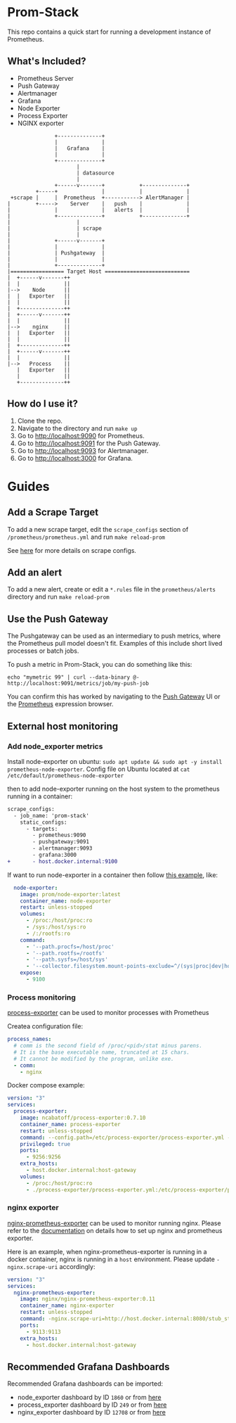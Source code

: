 # Prom-Stack

This repo contains a quick start for running a development instance of Prometheus.

## What's Included?

* Prometheus Server
* Push Gateway
* Alertmanager
* Grafana
* Node Exporter
* Process Exporter
* NGINX exporter


```
               +--------------+
               |              |
               |   Grafana    |
               |              |
               +--------------+
                      |
                      | datasource
                      |
               +------v-------+           +--------------+
         +-----+              |           |              |
 +scrape |     |  Prometheus  +-----------> AlertManager |
|        +----->    Server    |   push    |              |
|              |              |   alerts  |              |
|              +--------------+           +--------------+
|                     |
|                     | scrape
|                     |
|              +------v-------+
|              |              |
|              | Pushgateway  |
|              |              |
|              +--------------+
|================= Target Host ===========================
|  +------v-------++
|  |              ||
|-->    Node      ||
|  |   Exporter   ||
|  |              ||
|  +--------------++
|  +------v-------++
|  |              ||
|-->    nginx     ||
|  |   Exporter   ||
|  |              ||
|  +--------------++
|  +------v-------++
|  |              ||
|-->   Process    ||
   |   Exporter   ||
   |              ||
   +--------------++

```

## How do I use it?

1. Clone the repo.
1. Navigate to the directory and run `make up`
1. Go to [http://localhost:9090](http://localhost:9090) for Prometheus.
1. Go to [http://localhost:9091](http://localhost:9091) for the Push Gateway.
1. Go to [http://localhost:9093](http://localhost:9093) for Alertmanager.
1. Go to [http://localhost:3000](http://localhost:3000) for Grafana.

# Guides
## Add a Scrape Target

To add a new scrape target, edit the `scrape_configs` section of `/prometheus/prometheus.yml` and run `make reload-prom`

See [here](https://prometheus.io/docs/operating/configuration/#%3Cscrape_config%3E) for more details on scrape configs.

## Add an alert

To add a new alert, create or edit a `*.rules` file in the `prometheus/alerts` directory and run `make reload-prom`

## Use the Push Gateway

The Pushgateway can be used as an intermediary to push metrics, where the Prometheus pull model doesn't fit.  Examples
of this include short lived processes or batch jobs.

To push a metric in Prom-Stack, you can do something like this:

`echo "mymetric 99" | curl --data-binary @- http://localhost:9091/metrics/job/my-push-job`

You can confirm this has worked by navigating to the [Push Gateway](http://localhost:9091) UI or the [Prometheus](http://localhost:9090) expression browser.

## External host monitoring

### Add node_exporter metrics

Install node-exporter on ubuntu: `sudo apt update && sudo apt -y install prometheus-node-exporter`. Config file on Ubuntu located at `cat /etc/default/prometheus-node-exporter`

then to add node-exporter running on the host system to the prometheus running in a container:
```diff
scrape_configs:
  - job_name: 'prom-stack'
    static_configs:
      - targets:
        - prometheus:9090
        - pushgateway:9091
        - alertmanager:9093
        - grafana:3000
+       - host.docker.internal:9100
```

If want to run node-exporter in a container then follow [this example](https://grafana.com/docs/grafana-cloud/quickstart/docker-compose-linux/), like:
```yaml
  node-exporter:
    image: prom/node-exporter:latest
    container_name: node-exporter
    restart: unless-stopped
    volumes:
      - /proc:/host/proc:ro
      - /sys:/host/sys:ro
      - /:/rootfs:ro
    command:
      - '--path.procfs=/host/proc'
      - '--path.rootfs=/rootfs'
      - '--path.sysfs=/host/sys'
      - '--collector.filesystem.mount-points-exclude=^/(sys|proc|dev|host|etc)($$|/)'
    expose:
      - 9100
```
### Process monitoring

[process-exporter](https://github.com/ncabatoff/process-exporter) can be used to monitor processes with Prometheus

Createa configuration file:
```yaml
process_names:
  # comm is the second field of /proc/<pid>/stat minus parens.
  # It is the base executable name, truncated at 15 chars.
  # It cannot be modified by the program, unlike exe.
  - comm:
    - nginx
```
Docker compose example:

```yaml
version: "3"
services:
  process-exporter:
    image: ncabatoff/process-exporter:0.7.10
    container_name: process-exporter
    restart: unless-stopped
    command: --config.path=/etc/process-exporter/process-exporter.yml --procfs /host/proc -children=false
    privileged: true
    ports:
      - 9256:9256
    extra_hosts:
      - host.docker.internal:host-gateway
    volumes:
      - /proc:/host/proc:ro
      - ./process-exporter/process-exporter.yml:/etc/process-exporter/process-exporter.yml

```

### nginx exporter

[nginx-prometheus-exporter](https://github.com/nginxinc/nginx-prometheus-exporter) can be used to monitor running nginx. Please refer to the [documentation](https://github.com/nginxinc/nginx-prometheus-exporter#getting-started) on details how to set up nginx and prometheus exporter.

Here is an example, when nginx-prometheus-exporter is running in a docker container, nginx is running in a `host` environment. Please update `-nginx.scrape-uri` accordingly:

```yaml
version: "3"
services:
  nginx-prometheus-exporter:
    image: nginx/nginx-prometheus-exporter:0.11
    container_name: nginx-exporter
    restart: unless-stopped
    command: -nginx.scrape-uri=http://host.docker.internal:8080/stub_status
    ports:
      - 9113:9113
    extra_hosts:
      - host.docker.internal:host-gateway

```

## Recommended Grafana Dashboards

Recommended Grafana dashboards can be imported:

- node_exporter dashboard by ID `1860` or from [here](https://grafana.com/grafana/dashboards/1860-node-exporter-full)
- process_exporter dashboard by ID `249` or from [here](https://grafana.com/grafana/dashboards/249-named-processes/)
- nginx_exporter dashboard by ID `12708` or from [here](https://grafana.com/grafana/dashboards/12708-nginx/)
